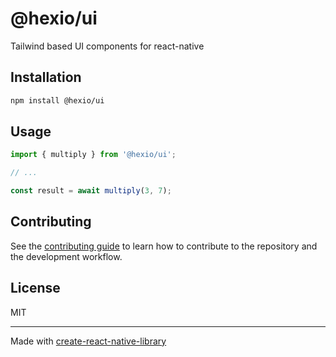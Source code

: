 # @hexio/ui

Tailwind based UI components for react-native

## Installation

```sh
npm install @hexio/ui
```

## Usage

```js
import { multiply } from '@hexio/ui';

// ...

const result = await multiply(3, 7);
```

## Contributing

See the [contributing guide](CONTRIBUTING.md) to learn how to contribute to the repository and the development workflow.

## License

MIT

---

Made with [create-react-native-library](https://github.com/callstack/react-native-builder-bob)
